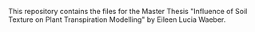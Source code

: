 This repository contains the files for the Master Thesis "Influence of Soil Texture on Plant Transpiration Modelling" by Eileen Lucia Waeber.

